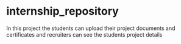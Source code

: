 # internship_repository
In this project the students can upload their project documents and certificates and recruiters can see the students project details 

